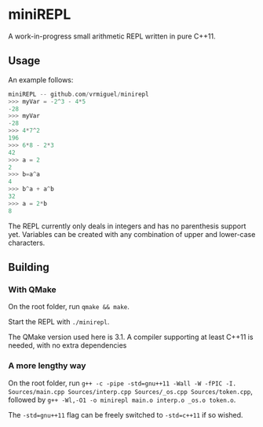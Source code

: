 # miniREPL

A work-in-progress small arithmetic REPL written in pure C++11.

## Usage

An example follows:
```C
miniREPL -- github.com/vrmiguel/minirepl
>>> myVar = -2^3 - 4*5
-28
>>> myVar
-28
>>> 4*7^2
196
>>> 6*8 - 2*3
42
>>> a = 2
2
>>> b=a^a
4
>>> b^a + a^b
32
>>> a = 2*b
8
```

The REPL currently only deals in integers and has no parenthesis support yet.
Variables can be created with any combination of upper and lower-case characters.

## Building

### With QMake

On the root folder, run ```qmake && make```. 

Start the REPL with `./minirepl`.

The QMake version used here is 3.1.
A compiler supporting at least C++11 is needed, with no extra dependencies

### A more lengthy way

On the root folder, run ```g++ -c -pipe -std=gnu++11 -Wall -W -fPIC -I. Sources/main.cpp Sources/interp.cpp Sources/_os.cpp Sources/token.cpp```, followed by ```g++ -Wl,-O1 -o minirepl main.o interp.o _os.o token.o```.

The `-std=gnu++11` flag can be freely switched to `-std=c++11` if so wished.
